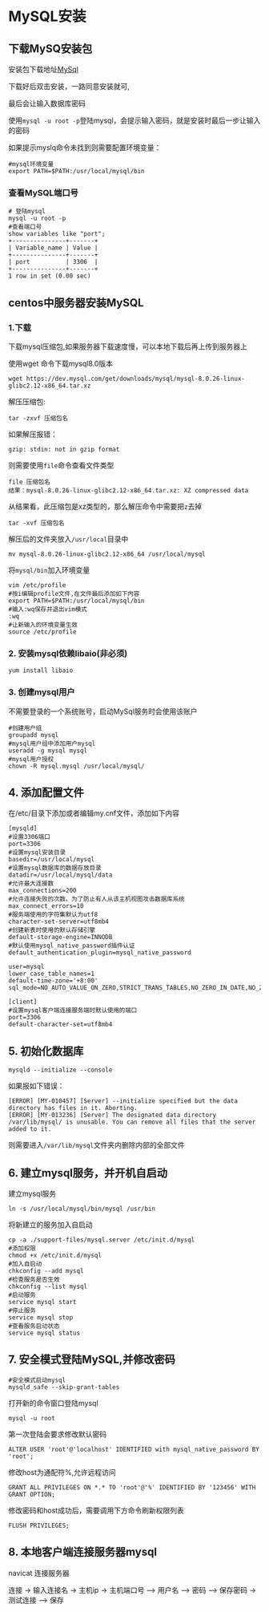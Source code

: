 # MySQL安装

## 下载MySQ安装包

安装包下载地址[MySql](https://dev.mysql.com/downloads/mysql/)

下载好后双击安装，一路同意安装就可,

最后会让输入数据库密码

使用`mysql -u root -p`登陆mysql，会提示输入密码，就是安装时最后一步让输入的密码

如果提示myslq命令未找到则需要配置环境变量：

```shell
#mysql环境变量
export PATH=$PATH:/usr/local/mysql/bin
```

### 查看MySQL端口号

```shell
# 登陆mysql
mysql -u root -p
#查看端口号
show variables like "port";
+---------------+-------+
| Variable_name | Value |
+---------------+-------+
| port          | 3306  |
+---------------+-------+
1 row in set (0.00 sec)
```





## centos中服务器安装MySQL

### 1.下载

下载mysql压缩包,如果服务器下载速度慢，可以本地下载后再上传到服务器上

使用wget 命令下载mysql8.0版本

```shell
wget https://dev.mysql.com/get/downloads/mysql/mysql-8.0.26-linux-glibc2.12-x86_64.tar.xz
```

解压压缩包:

```shell
tar -zxvf 压缩包名
```

如果解压报错：

```shell
gzip: stdin: not in gzip format
```

则需要使用`file`命令查看文件类型

```shell
file 压缩包名
结果：mysql-8.0.26-linux-glibc2.12-x86_64.tar.xz: XZ compressed data
```

从结果看，此压缩包是xz类型的，那么解压命令中需要把`z`去掉

```shell
tar -xvf 压缩包名
```

解压后的文件夹放入`/usr/local`目录中

``` shell
mv mysql-8.0.26-linux-glibc2.12-x86_64 /usr/local/mysql
```

将`mysql/bin`加入环境变量

```shell
vim /etc/profile
#按i编辑profile文件,在文件最后添加如下内容
export PATH=$PATH:/usr/local/mysql/bin
#输入:wq保存并退出vim模式
:wq
#让新输入的环境变量生效
source /etc/profile
```

### 2. 安装mysql依赖libaio(非必须)

```shell
yum install libaio
```

### 3. 创建mysql用户

不需要登录的一个系统账号，启动MySql服务时会使用该账户

```shell
#创建用户组
groupadd mysql
#mysql用户组中添加用户mysql
useradd -g mysql mysql
#mysql用户授权
chown -R mysql.mysql /usr/local/mysql/
```

## 4. 添加配置文件

在/etc/目录下添加或者编辑my.cnf文件，添加如下内容

```shell
[mysqld]
#设置3306端口
port=3306
#设置mysql安装目录
basedir=/usr/local/mysql
#设置mysql数据库的数据存放目录
datadir=/usr/local/mysql/data
#允许最大连接数
max_connections=200
#允许连接失败的次数。为了防止有人从该主机视图攻击数据库系统
max_connect_errors=10
#服务端使用的字符集默认为utf8
character-set-server=utf8mb4
#创建新表时使用的默认存储引擎
default-storage-engine=INNODB
#默认使用mysql_native_password插件认证
default_authentication_plugin=mysql_native_password

user=mysql
lower_case_table_names=1
default-time-zone='+8:00'
sql_mode=NO_AUTO_VALUE_ON_ZERO,STRICT_TRANS_TABLES,NO_ZERO_IN_DATE,NO_ZERO_DATE

[client]
#设置mysql客户端连接服务端时默认使用的端口
port=3306
default-character-set=utf8mb4
```



## 5. 初始化数据库

```shell
mysqld --initialize --console
```

如果报如下错误：

```shell
[ERROR] [MY-010457] [Server] --initialize specified but the data directory has files in it. Aborting.
[ERROR] [MY-013236] [Server] The designated data directory /var/lib/mysql/ is unusable. You can remove all files that the server added to it.

```

则需要进入`/var/lib/mysql`文件夹内删除内部的全部文件

## 6. 建立mysql服务，并开机自启动

建立mysql服务

```shell
ln -s /usr/local/mysql/bin/mysql /usr/bin
```

将新建立的服务加入自启动

```shell
cp -a ./support-files/mysql.server /etc/init.d/mysql
#添加权限
chmod +x /etc/init.d/mysql
#加入自启动
chkconfig --add mysql
#检查服务是否生效
chkconfig --list mysql
#启动服务
service mysql start
#停止服务
service mysql stop
#查看服务启动状态
service mysql status
```



## 7. 安全模式登陆MySQL,并修改密码

```shell
#安全模式启动mysql
mysqld_safe --skip-grant-tables
```

打开新的命令窗口登陆mysql

```shell
mysql -u root
```

第一次登陆会要求修改默认密码

```shell
ALTER USER 'root'@'localhost' IDENTIFIED with mysql_native_password BY 'root';
```

修改host为通配符%,允许远程访问

```shell
GRANT ALL PRIVILEGES ON *.* TO 'root'@'%' IDENTIFIED BY '123456' WITH GRANT OPTION;
```

修改密码和host成功后，需要调用下方命令刷新权限列表

```shell
FLUSH PRIVILEGES;
```

## 8. 本地客户端连接服务器mysql

navicat 连接服务器

连接 -> 输入连接名 -> 主机ip -> 主机端口号 --> 用户名 --> 密码 --> 保存密码 -> 测试连接 --> 保存

